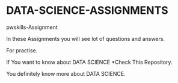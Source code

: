 # DATA-SCIENCE-ASSIGNMENTS
pwskills-Assignment

In these Assignments you will see lot of questions and answers. 

For practise.

If You want to know about DATA SCIENCE *Check This Repository.

You definitely know more about DATA SCIENCE.
